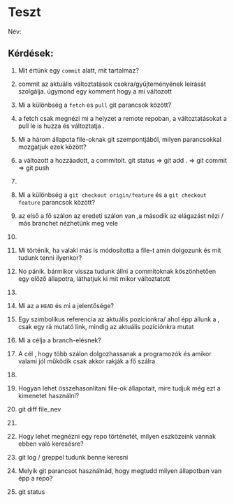 # Teszt

Név: 

## Kérdések:
1. Mit értünk egy `commit` alatt, mit tartalmaz?
2. commit az aktuális változtatások csokra/gyűjteményének leírását szolgálja. úgymond egy komment hogy a mi változott
3. Mi a különbség a `fetch` es `pull` git parancsok között?
4. a fetch csak megnézi mi a helyzet a remote repoban, a változtatásokat a pull le is huzza és változtatja .

1. Mi a három állapota file-oknak git szempontjából, milyen parancsokkal mozgatjuk ezek között?
2. a változott a hozzáadott, a commitolt. git status => git add . => git commit => git push
3. 
4. Mi a különbség a `git checkout origin/feature` és a `git checkout feature` parancsok között?
5. az első a fő szálon az eredeti szálon van ,a második az elágazást nézi / más branchet nézhetünk meg vele
6. 
7. Mi történik, ha valaki más is módosította a file-t amin dolgozunk és mit tudunk tenni ilyenkor?
8. No pánik. bármikor vissza tudunk állni a commitoknak köszönhetően egy előző  állapotra, láthatjuk ki mit mikor változtatott
9. 
10. Mi az a `HEAD` és mi a jelentősége?
11. Egy szimbolikus referencia az aktuális pozícionkra/ ahol épp állunk a , csak egy rá mutató link, mindig az aktuális poziciónkra mutat
12. Mi a célja a branch-elésnek?
13. A cél , hogy több szálon dolgozhassanak a programozók és amikor valami jól működik csak akkor rakják a fő szálra 
14. 
15. Hogyan lehet összehasonlítani file-ok állapotait, mire tudjuk még ezt a kimenetet használni?
16. git diff file_nev
17. 
18. Hogy lehet megnézni egy repo történetét, milyen eszközeink vannak ebben való keresésre?
19. git log / greppel tudunk benne keresni 
20. Melyik git parancsot használnád, hogy megtudd milyen állapotban van épp a repo?
21. git status
